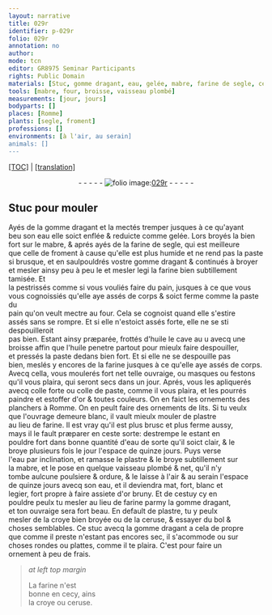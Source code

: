 ```yaml
---
layout: narrative
title: 029r
identifier: p-029r
folio: 029r
annotation: no
author:
mode: tcn
editor: GR8975 Seminar Participants
rights: Public Domain
materials: [Stuc, gomme dragant, eau, gelée, mabre, farine de segle, celle de froment, farine, pain, paste du pain, huile, colle forte, colle de paste, or, plastre, plombé, croye, ceruse, bol, stuc]
tools: [mabre, four, broisse, vaisseau plombé]
measurements: [jour, jours]
bodyparts: []
places: [Romme]
plants: [segle, froment]
professions: []
environments: [à l'air, au serain]
animals: []
---
```


 <p><a href="{{ site.baseurl }}/normalized/">[TOC]</a> | <a href="{{ site.baseurl }}/texts/p-029r_tl/" target="_blank">[translation]</a></p><div class="folio" align="center">- - - - - <a href="http://gallica.bnf.fr/ark:/12148/btv1b10500001g/f63.image" target="_blank"><img src="https://cu-mkp.github.io/2017-workshop-edition/assets/photo-icon.png" alt="folio image: " style="display:inline-block; margin-bottom:-3px;"/>029r</a> - - - - - </div>  
  

## <span class="m">Stuc</span> pour mouler

 
Ayés de la <span class="m">gomme dragant</span> et la mectés tremper jusques à ce qu'ayant<br/> beu son <span class="m">eau</span> elle soict enflée & reduicte comme <span class="m">gelée</span>. Lors broyés la bien<br/> fort sur le <span class="tl"><span class="m">mabre</span></span>, & aprés ayés de la <span class="m">farine de <span class="pa">segle</span></span>, qui est meilleure<br/> que <span class="m">celle de <span class="pa">froment</span></span> à cause qu'elle est plus humide et ne rend pas la paste<br/> si brusque, et en saulpouldrés v<span class="exp">ost</span>re <span class="m">gomme dragant</span> & continués à broyer<br/> <span class="add">et mesler</span> ainsy peu à peu <span class="del">le et mesler legi</span> la <span class="m">farine</span> bien subtillement tamisée. Et<br/> la pestrissés co<span class="exp">mm</span>e si vous vouliés faire du <span class="m">pain</span>, jusques à ce que <span class="del">vous</span><br/> vous cognoissiés qu'elle aye assés de corps & soict ferme comme la <span class="m">paste du<br/> pain</span> qu'on veult mectre au <span class="tl">four</span>. Cela se cognoist quand elle s'estire<br/> assés sans se rompre. Et si elle n'estoict assés forte, elle ne se <span class="del">sti</span> despouilleroit<br/> pas bien. Estant ainsy præparée, frottés d'<span class="m">huile</span> le cave <span class="del">au u</span> avecq une<br/> <span class="tl">broisse</span> affin que l'<span class="m">huile</span> penetre partout pour mieulx faire despouiller,<br/> et pressés la paste dedans bien fort. Et si elle ne se despouille pas<br/> bien, meslés y encores de la <span class="m">farine</span> jusques à ce qu'elle aye assés de corps.<br/> Avecq cella, vous moulerés fort net telle ouvraige, ou masques ou festons<br/> qu'il vous plaira, qui seront secs dans un <span class="ms"><span class="tmp">jour</span></span>. Aprés, vous les apliquerés<br/> avecq <span class="m">colle forte</span> ou <span class="m">colle de paste</span>, comme il vous plaira, et les pourrés<br/> paindre et estoffer d'<span class="m">or</span> & toutes couleurs. On en faict les ornements des<br/> planchers à <span class="pl">Romme</span>. On en peult faire des ornements de lits. Si tu veulx<br/> que l'ouvrage demeure blanc, il vault mieulx mouler de <span class="m">plastre</span><br/> au lieu de <span class="m">farine</span>. Il est vray qu'il est plus brusc et plus ferme aussy,<br/> mays il le fault præparer en ceste sorte: destrempe le estant en<br/> pouldre <span class="del">fort</span> dans bonne quantité d'<span class="m">eau</span> de sorte qu'il soict <span class="add">clair</span>, & le<br/> broye plusieurs fois le jour l'espace de quinze <span class="ms"><span class="tmp">jours</span></span>. Puys verse<br/> l'<span class="m">eau</span> par inclination, et ramasse le <span class="m">plastre</span> & le broye subtillem<span class="exp">ent</span> sur<br/> la <span class="tl"><span class="m">mabre</span></span>, et le pose en quelque <span class="tl">vaisseau <span class="m">plombé</span></span> & net, qu'il n'y<br/> tombe aulcune poulsiere & ordure, & le laisse <span class="env">à l'air</span> & <span class="env">au serain</span> l'espace<br/> de quinze <span class="ms"><span class="tmp">jours</span></span> avecq son <span class="m">eau</span>, et il deviendra mat, fort, blanc et<br/> legier, fort propre à faire assiete d'<span class="m">or</span> bruny. Et de cestuy cy en<br/> pouldre peulx tu mesler au lieu de <span class="m">farine</span> parmy la <span class="m">gomme dragant</span>,<br/> et ton ouvraige sera fort beau. En default de <span class="m">plastre</span>, tu y peulx<br/> mesler de la <span class="m">croye</span> bien broyée ou de la <span class="m">ceruse</span>, & essayer du <span class="m">bol</span> &<br/> choses semblables. Ce <span class="m">stuc</span> avecq la <span class="m">gomme dragant</span> a cela de propre<br/> que comme il preste n'estant pas encores sec, il s'acommode ou sur<br/> choses rondes ou plattes, co<span class="exp">mm</span>e il te plaira. C'est pour faire un<br/> ornement à peu de frais. 
 
> *at left top margin*
> 
> 
>   La <span class="m">farine</span> n'est<br/> bonne en cecy, ains<br/> la <span class="m">croye</span> ou <span class="m">ceruse</span>. 
 
 